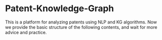 # Patent-Knowledge-Graph
This is a platform for analyzing patents using NLP and KG algorithms.
Now we provide the basic structure of the following contents, and wait for more advice and practice.
